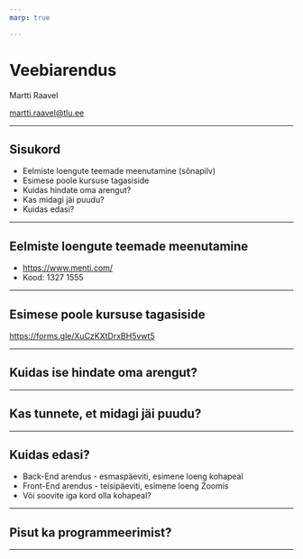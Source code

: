 ```yaml
---
marp: true

---
```

# Veebiarendus

Martti Raavel

<martti.raavel@tlu.ee>

---

## Sisukord

- Eelmiste loengute teemade meenutamine (sõnapilv)
- Esimese poole kursuse tagasiside
- Kuidas hindate oma arengut?
- Kas midagi jäi puudu?
- Kuidas edasi?

---

## Eelmiste loengute teemade meenutamine

- <https://www.menti.com/>
- Kood: 1327 1555

---

## Esimese poole kursuse tagasiside

<https://forms.gle/XuCzKXtDrxBH5vwt5>

---

## Kuidas ise hindate oma arengut?

---

## Kas tunnete, et midagi jäi puudu?

---

## Kuidas edasi?

- Back-End arendus - esmaspäeviti, esimene loeng kohapeal
- Front-End arendus - teisipäeviti, esimene loeng Zoomis
- Või soovite iga kord olla kohapeal?

---

## Pisut ka programmeerimist?

---
